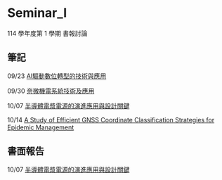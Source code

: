# Seminar_I
114 學年度第 1 學期 書報討論<br>
## 筆記

09/23 [AI驅動數位轉型的技術與應用](https://github.com/IH927/Seminar_I/blob/main/Notes/Seminar_I_0923.pdf)

09/30 [奈微機電系統技術及應用](https://github.com/IH927/Seminar_I/blob/main/Notes/Seminar_I_0930.pdf)

10/07 [半導體電漿電源的演進應用與設計關鍵](https://github.com/IH927/Seminar_I/blob/main/Notes/Seminar_I_1007.pdf)

10/14 [A Study of Efficient GNSS Coordinate Classification Strategies for Epidemic Management](https://github.com/IH927/Seminar_I/blob/main/Notes/Seminar_I_1007.pdf)


## 書面報告

10/07 [半導體電漿電源的演進應用與設計關鍵](https://github.com/IH927/Seminar_I/blob/main/Reports/Seminar_I_Report_1007.pdf)
